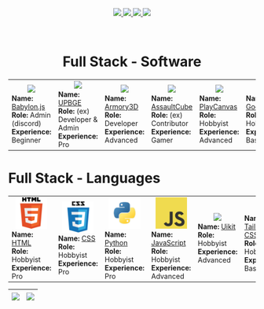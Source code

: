 <!-- SOCIAL LINKS -->
<div align="center">
  <a href="https://discord.gg/bn2xx6VkbP">
    <img src="https://img.shields.io/badge/discord-%23E60023.svg?&color=darkslateblue&style=for-the-badge&logo=discord&logoColor=white" />
  </a>
  <a href="https://youtube.com/channel/UCPnPW3BMq3Lv--L6XFoVfLA">
    <img src="https://img.shields.io/badge/youtube-%23E60023.svg?&style=for-the-badge&logo=youtube&logoColor=white" />
  </a>
  <a href="https://twitter.com/rpaladin_01">
    <img src="https://img.shields.io/badge/twitter-%23E60023.svg?&color=blue&style=for-the-badge&logo=twitter&logoColor=white" />
  </a>
  <a href="https://reddit.com/u/randompandagames">
    <img src="https://img.shields.io/badge/reddit-%23E60023.svg?&color=darkorange&style=for-the-badge&logo=reddit&logoColor=white" />
  </a>
</div><br /><br />
<!-- Full Stack - Software -->
<h1 align="center">Full Stack - Software</h1>
<table align="center">
  <tr>
    <!-- Babylon.js -->
    <td>
      <div align="center">
        <img src="https://avatars.githubusercontent.com/u/4855800?s=200&v=4" width=64 /><br />
        <div align="left">
          <b>Name: </b><a href="https://babylonjs.com">Babylon.js</a><br />
          <b>Role: </b>Admin (discord)<br />
          <b>Experience: </b>Beginner
        </div>
      </div>
    </td>
    <!-- UPBGE -->
    <td>
      <div align="center">
        <img src="https://avatars.githubusercontent.com/u/16006310?s=200&v=4" width=64 /><br />
        <div align="left">
          <b>Name: </b><a href="https://upbge.org">UPBGE</a><br />
          <b>Role: </b>(ex) Developer & Admin<br />
          <b>Experience: </b>Pro
        </div>
      </div>
    </td>
    <!-- Armory3D -->
    <td>
      <div align="center">
        <img src="https://avatars.githubusercontent.com/u/20436620?s=200&v=4" width=64 /><br />
        <div align="left">
          <b>Name: </b><a href="https://armory3d.org">Armory3D</a><br />
          <b>Role: </b>Developer<br />
          <b>Experience: </b>Advanced
        </div>
      </div>
    </td>
    <!-- AssaultCube -->
    <td>
      <div align="center">
        <img src="https://avatars.githubusercontent.com/u/5957666?s=200&v=4" width=64 /></br />
        <div align="left">
          <b>Name: </b><a href="https://assault.cubers.net">AssaultCube</a></br />
          <b>Role: </b>(ex) Contributor</br />
          <b>Experience: </b>Gamer</b>
        </div>
      </div>
    </td>
    <!-- PlayCanvas -->
    <td>
      <div align="center">
        <img src="https://avatars.githubusercontent.com/u/1030579?s=200&v=4" width=64 /></br />
        <div align="left">
          <b>Name: </b><a href="https://playcanvas.com">PlayCanvas</a></br />
          <b>Role: </b>Hobbyist</br />
          <b>Experience: </b>Advanced
        </div>
      </div>
    </td>
    <!-- Godot -->
    <td>
      <div align="center">
        <img src="https://avatars.githubusercontent.com/u/6318500?s=200&v=4" width=64 /></br />
        <div align="left">
          <b>Name: </b><a href="https://godotengine.org">Godot</a></br />
          <b>Role: </b>Hobbyist</br />
          <b>Experience: </b>Basics
        </div>
      </div>
    </td>
    <!-- Unity3D -->
    <td>
      <div align="center">
        <img src="https://avatars.githubusercontent.com/u/13039680?s=200&v=4" width=64 /></br />
        <div align="left">
          <b>Name: </b><a href="https://unity3d.com">Unity3D</a></br />
          <b>Role: </b>Hobbyist</br />
          <b>Experience: </b>Basics
         </div>
      </div>
    </td>
    <!-- Blend4Web -->
    <td>
      <div align="center">
        <img src="https://avatars.githubusercontent.com/u/7070926?s=200&v=4" width=64 /></br />
        <div align="left">
          <b>Name: </b><a href="https://blend4web.com">Blend4Web</a></br />
          <b>Role: </b>Hobbyist</br />
          <b>Experience: </b>Basics
        </div>
      </div>
    </td>
  </tr>
</table>
<!-- Full Stack - Languages -->
<h1>Full Stack - Languages</h1>
<table>
  <tr>
    <!-- HTML -->
    <td>
      <div align="center">
        <img src="https://raw.githubusercontent.com/github/explore/80688e429a7d4ef2fca1e82350fe8e3517d3494d/topics/html/html.png" width=64 /></br />
        <div align="left">
          <b>Name: </b><a href="https://developer.mozilla.org">HTML</a></br />
          <b>Role: </b>Hobbyist</br />
          <b>Experience: </b>Pro
        </div>
      </div>
    </td>
    <!-- CSS -->
    <td>
      <div align="center">
        <img src="https://raw.githubusercontent.com/github/explore/80688e429a7d4ef2fca1e82350fe8e3517d3494d/topics/css/css.png" width=64 /></br />
        <div align="left">
          <b>Name: </b><a href="https://developer.mozilla.org">CSS</a></br />
          <b>Role: </b>Hobbyist</br />
          <b>Experience: </b>Pro
        </div>
      </div>
    </td>
		<!-- Python -->
		<td>
			<div align="center">
				<img src="https://raw.githubusercontent.com/github/explore/80688e429a7d4ef2fca1e82350fe8e3517d3494d/topics/python/python.png" width=64 /></br />
				<div align="left">
					<b>Name: </b><a href="https://python.org">Python</a></br />
					<b>Role: </b>Hobbyist</br />
					<b>Experience: </b>Pro
				</div>
			</div>
		</td>
		<!-- JavaScript -->
		<td>
			<div align="center">
				<img src="https://raw.githubusercontent.com/github/explore/80688e429a7d4ef2fca1e82350fe8e3517d3494d/topics/javascript/javascript.png" width=64 /></br />
				<div align="left">
					<b>Name: </b><a href="https://www.javascript.com">JavaScript</a></br />
					<b>Role: </b>Hobbyist</br />
					<b>Experience: </b>Advanced
				</div>
			</div>
		</td>
		<!-- Uikit -->
		<td>
			<div align="center">
				<img src="https://avatars.githubusercontent.com/u/4173184?s=200&v=4" width=64 /></br />
				<div align="left">
					<b>Name: </b><a href="https://getuikit.com">Uikit</a></br />
					<b>Role: </b>Hobbyist</br />
					<b>Experience: </b>Advanced
				</div>
			</div>
		</td>
		<!-- Tailwind -->
		<td>
			<div align="center">
				<img src="https://avatars.githubusercontent.com/u/67109815?s=200&v=4" width=64 /></br />
				<div align="left">
					<b>Name: </b><a href="http://tailwindcss.com">Tailwind CSS</a></br />
					<b>Role: </b>Hobbyist</br />
					<b>Experience: </b>Basics
				</div>
			</div>
		</td>
		<!-- MySQL -->
		<td>
			<div align="center">
				<img src="https://raw.githubusercontent.com/github/explore/80688e429a7d4ef2fca1e82350fe8e3517d3494d/topics/mysql/mysql.png" width=64 /></br />
				<div align="left">
					<b>Name: </b><a href="https://mysql.com">MySQL</a></br />
					<b>Role: </b>Hobbyist</br />
					<b>Experience: </b>Basic
				</div>
			</div>
		</td>
		<!-- Node.js -->
		<td>
			<div align="center">
				<img src="https://avatars.githubusercontent.com/u/9950313?s=200&v=4" width=64 /></br />
				<div align="left">
					<b>Name: </b><a href="https://nodejs.org">Node.js</a></br />
					<b>Role: </b>Hobbyist</br />
					<b>Experience: </b>Basic
				</div>
			</div>
		</td>
  </tr>
</table>

|  <img align="center" src="https://github-readme-stats.vercel.app/api/top-langs/?username=rpaladin&layout=compact&theme=ayu-mirage&show_icons=true" /> | <img align="center" src="https://github-readme-stats.vercel.app/api?username=rpaladin&theme=ayu-mirage&show_icons=true" />
| ------------- | ------------- |
